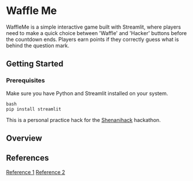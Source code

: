 # Waffle Me

WaffleMe is a simple interactive game built with Streamlit, where players need to make a quick 
choice between 'Waffle' and 'Hacker' buttons before the countdown ends. 
Players earn points if they correctly guess what is behind the question mark.

## Getting Started

### Prerequisites

Make sure you have Python and Streamlit installed on your system.

```
bash
pip install streamlit
```

This is a personal practice hack for the [Shenanihack](https://wafflehackstesting.devpost.com/) 
hackathon.

## Overview


## References

[Reference 1](https://stackoverflow.com/questions/77588263/how-to-make-session-state-persist-after-button-click-in-streamlit/77588562#77588562)
[Reference 2](https://github.com/ccrsxx/pywebapp/blob/main/src/guess_number.py)
